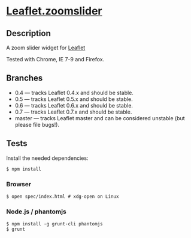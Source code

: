 [Leaflet.zoomslider][1]
==================

## Description
A zoom slider widget for [Leaflet][2]

Tested with Chrome, IE 7-9 and Firefox. 

## Branches
 - 0.4 — tracks Leaflet 0.4.x and should be stable. 
 - 0.5 — tracks Leaflet 0.5.x and should be stable. 
 - 0.6 — tracks Leaflet 0.6.x and should be stable.
 - 0.7 — tracks Leaflet 0.7.x and should be stable. 
 - master — tracks Leaflet master and can be considered unstable (but please file bugs!). 

## Tests

Install the needed dependencies:
```
$ npm install
```

### Browser
```
$ open spec/index.html # xdg-open on Linux
```

### Node.js / phantomjs
```
$ npm install -g grunt-cli phantomjs
$ grunt
```

[1]: http://kartena.github.io/Leaflet.zoomslider/
[2]: http://leafletjs.com/
